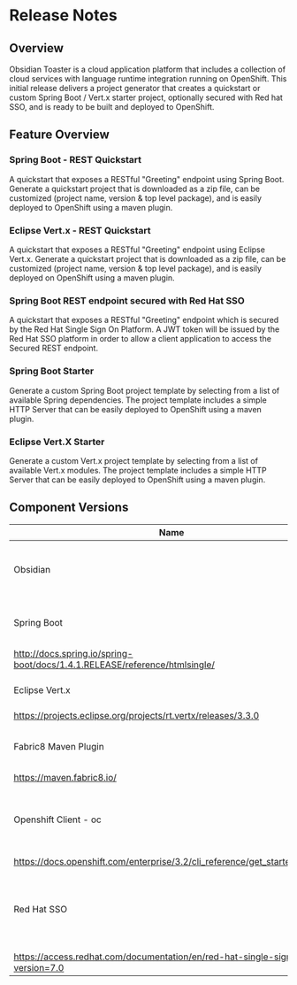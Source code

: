 # Release Notes

## Overview

Obsidian Toaster is a cloud application platform that includes a collection of cloud services with language runtime integration running on OpenShift.
This initial release delivers a project generator that creates a quickstart or custom Spring Boot / Vert.x starter project, optionally secured with Red hat SSO, and is ready to be built and deployed to OpenShift.

## Feature Overview

### Spring Boot - REST Quickstart

A quickstart that exposes a RESTful "Greeting" endpoint using Spring Boot.
Generate a quickstart project that is downloaded as a zip file, can be customized (project name, version & top level package), and is easily deployed to OpenShift using a maven plugin.

### Eclipse Vert.x - REST Quickstart

A quickstart that exposes a RESTful "Greeting" endpoint using Eclipse Vert.x.
Generate a quickstart project that is downloaded as a zip file, can be customized (project name, version & top level package), and is easily deployed on OpenShift using a maven plugin.

### Spring Boot REST endpoint secured with Red Hat SSO

A quickstart that exposes a RESTful "Greeting" endpoint which is secured by the Red Hat Single Sign On Platform.
A JWT token will be issued by the Red Hat SSO platform in order to allow a client application to access the Secured REST endpoint.

### Spring Boot Starter

Generate a custom Spring Boot project template by selecting from a list of available Spring dependencies.
The project template includes a simple HTTP Server that can be easily deployed to OpenShift using a maven plugin.

### Eclipse Vert.X Starter

Generate a custom Vert.x project template by selecting from a list of available Vert.x modules.
The project template includes a simple HTTP Server that can be easily deployed to OpenShift using a maven plugin.

## Component Versions

| Name | Version | Description |
| --- | --- | --- |
| Obsidian | 1.0.0.alpha1 | Code Generator & Wizard Tool to generate quickstart or custom Spring Boot / Vert.x starter project ready to be built and deployed to OpenShift Online |
| Spring Boot | 1.4.1.RELEASE | Spring Boot makes it easy to create stand-alone, production-grade Spring applications that you can "just run".
http://docs.spring.io/spring-boot/docs/1.4.1.RELEASE/reference/htmlsingle/ |
| Eclipse Vert.x | 3.3.3 | Asynchronous / Reactive application platform for the modern web.
https://projects.eclipse.org/projects/rt.vertx/releases/3.3.0 |
| Fabric8 Maven Plugin | 3.1.92 | Maven tool to generate the Docker Image, OpenShift files and deploy/undeploy application top of Kubernetes/OpenShift.
https://maven.fabric8.io/ |
| Openshift Client - oc | 3.3.x | Client which exposes commands to log on to OpenShift Online/Dedicated/ContainerPlatform and to to manage your containerized applications running in OpenShift.
https://docs.openshift.com/enterprise/3.2/cli_reference/get_started_cli.html |
| Red Hat SSO | 7.0 | The Red Hat Single Sign-On Server, based on the Keycloak project, enables you to secure your web applications by providing Web SSO capabilities based on popular standards such as SAML 2.0, OpenID Connect, and OAuth 2.0.
https://access.redhat.com/documentation/en/red-hat-single-sign-on/?version=7.0 |